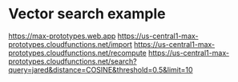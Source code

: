 # Vector search example

https://max-prototypes.web.app
https://us-central1-max-prototypes.cloudfunctions.net/import
https://us-central1-max-prototypes.cloudfunctions.net/recompute
https://us-central1-max-prototypes.cloudfunctions.net/search?query=jared&distance=COSINE&threshold=0.5&limit=10
